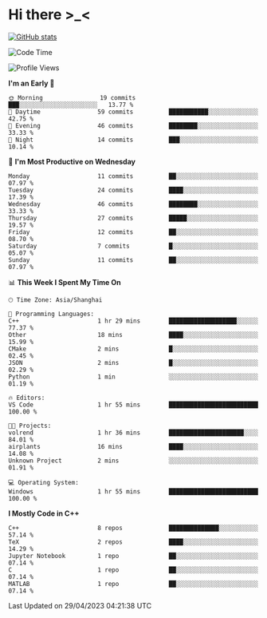 # Hi there \>_<

[![GitHub stats](https://github-readme-stats.vercel.app/api?username=ARessegetesStery&show_icons=true&theme=transparent)](https://github.com/anuraghazra/github-readme-stats)

<!--START_SECTION:waka-->
![Code Time](http://img.shields.io/badge/Code%20Time-58%20hrs%2014%20mins-blue)

![Profile Views](http://img.shields.io/badge/Profile%20Views-3-blue)

**I'm an Early 🐤** 

```text
🌞 Morning                19 commits          ███░░░░░░░░░░░░░░░░░░░░░░   13.77 % 
🌆 Daytime                59 commits          ███████████░░░░░░░░░░░░░░   42.75 % 
🌃 Evening                46 commits          ████████░░░░░░░░░░░░░░░░░   33.33 % 
🌙 Night                  14 commits          ███░░░░░░░░░░░░░░░░░░░░░░   10.14 % 
```
📅 **I'm Most Productive on Wednesday** 

```text
Monday                   11 commits          ██░░░░░░░░░░░░░░░░░░░░░░░   07.97 % 
Tuesday                  24 commits          ████░░░░░░░░░░░░░░░░░░░░░   17.39 % 
Wednesday                46 commits          ████████░░░░░░░░░░░░░░░░░   33.33 % 
Thursday                 27 commits          █████░░░░░░░░░░░░░░░░░░░░   19.57 % 
Friday                   12 commits          ██░░░░░░░░░░░░░░░░░░░░░░░   08.70 % 
Saturday                 7 commits           █░░░░░░░░░░░░░░░░░░░░░░░░   05.07 % 
Sunday                   11 commits          ██░░░░░░░░░░░░░░░░░░░░░░░   07.97 % 
```


📊 **This Week I Spent My Time On** 

```text
🕑︎ Time Zone: Asia/Shanghai

💬 Programming Languages: 
C++                      1 hr 29 mins        ███████████████████░░░░░░   77.37 % 
Other                    18 mins             ████░░░░░░░░░░░░░░░░░░░░░   15.99 % 
CMake                    2 mins              █░░░░░░░░░░░░░░░░░░░░░░░░   02.45 % 
JSON                     2 mins              █░░░░░░░░░░░░░░░░░░░░░░░░   02.29 % 
Python                   1 min               ░░░░░░░░░░░░░░░░░░░░░░░░░   01.19 % 

🔥 Editors: 
VS Code                  1 hr 55 mins        █████████████████████████   100.00 % 

🐱‍💻 Projects: 
volrend                  1 hr 36 mins        █████████████████████░░░░   84.01 % 
airplants                16 mins             ████░░░░░░░░░░░░░░░░░░░░░   14.08 % 
Unknown Project          2 mins              ░░░░░░░░░░░░░░░░░░░░░░░░░   01.91 % 

💻 Operating System: 
Windows                  1 hr 55 mins        █████████████████████████   100.00 % 
```

**I Mostly Code in C++** 

```text
C++                      8 repos             ██████████████░░░░░░░░░░░   57.14 % 
TeX                      2 repos             ████░░░░░░░░░░░░░░░░░░░░░   14.29 % 
Jupyter Notebook         1 repo              ██░░░░░░░░░░░░░░░░░░░░░░░   07.14 % 
C                        1 repo              ██░░░░░░░░░░░░░░░░░░░░░░░   07.14 % 
MATLAB                   1 repo              ██░░░░░░░░░░░░░░░░░░░░░░░   07.14 % 
```




 Last Updated on 29/04/2023 04:21:38 UTC
<!--END_SECTION:waka-->
